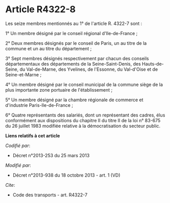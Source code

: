 # Article R4322-8

Les seize membres mentionnés au 1° de l'article R. 4322-7 sont : 

1° Un membre désigné par le conseil régional d'Ile-de-France ; 

2° Deux membres désignés par le conseil de Paris, un au titre de la commune et un au titre du département ; 

3° Sept membres désignés respectivement par chacun des conseils départementaux des départements de la Seine-Saint-Denis, des
Hauts-de-Seine, du Val-de-Marne, des Yvelines, de l'Essonne, du Val-d'Oise et de Seine-et-Marne ; 

4° Un membre désigné par le conseil municipal de la commune siège de la plus importante zone portuaire de l'établissement ; 

5° Un membre désigné par la chambre régionale de commerce et d'industrie Paris-Ile-de-France ; 

6° Quatre représentants des salariés, dont un représentant des cadres, élus conformément aux dispositions du chapitre II du
titre II de la loi n° 83-675 du 26 juillet 1983 modifiée relative à la démocratisation du secteur public.

**Liens relatifs à cet article**

_Codifié par_:

  - Décret n°2013-253 du 25 mars 2013

_Modifié par_:

  - Décret n°2013-938 du 18 octobre 2013 - art. 1 (VD)

_Cite_:

  - Code des transports - art. R4322-7

